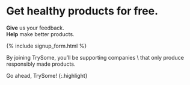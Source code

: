 # **Get** healthy products for free. <br/>  
**Give** us your feedback.  
**Help** make better products.

{% include signup_form.html %}

By joining TrySome, you’ll be supporting companies \\
that only produce responsibly made products.

Go ahead, TrySome!
{:.highlight}
